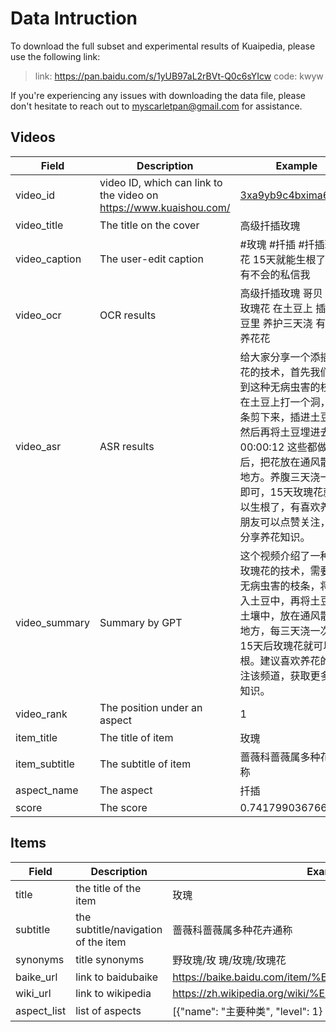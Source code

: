 # Data Intruction

To download the full subset and experimental results of Kuaipedia, please use the following link: 

> link: https://pan.baidu.com/s/1yUB97aL2rBVt-Q0c6sYIcw code: kwyw

If you're experiencing any issues with downloading the data file, please don't hesitate to reach out to myscarletpan@gmail.com for assistance.

## Videos
| Field           | Description                                    | Example                                                                                                                              |
|-----------------|------------------------------------------------|------------------------------------------------------------------------------------------------------------------------------------|
| video_id        | video ID, which can link to the video on https://www.kuaishou.com/                                   | [3xa9yb9c4bxima6](https://www.kuaishou.com/short-video/3xa9yb9c4bxima6)                                                                                                                    |
| video_title     | The title on the cover                                    | 高级扦插玫瑰                                                                                                                       |
| video_caption   | The user-edit caption                                       | #玫瑰 #扦插 #扦插玫瑰花 15天就能生根了，还有不会的私信我                                                                                 |
| video_ocr       | OCR results                                        | 高级扦插玫瑰  哥贝  扦插玫瑰花 在土豆上  插进土豆里  养护三天浇 有喜欢养花花                              |
| video_asr       | ASR results                                      | 给大家分享一个添插玫瑰花的技术，首先我们要找到这种无病虫害的枝条。 在土豆上打一个洞，把枝条剪下来，插进土豆里，然后再将土豆埋进去。 00:00:12 这些都做完以后，把花放在通风散光的地方。养腹三天浇一次水即可，15天玫瑰花就可以生根了，有喜欢养花的朋友可以点赞关注，每天分享养花知识。                                            |
| video_summary   | Summary by GPT | 这个视频介绍了一种添插玫瑰花的技术，需要找到无病虫害的枝条，将其插入土豆中，再将土豆埋入土壤中，放在通风散光的地方，每三天浇一次水，15天后玫瑰花就可以生根。建议喜欢养花的人关注该频道，获取更多养花知识。 |
| video_rank      | The position under an aspect                           | 1                                                                                                                                  |
| item_title      | The title of item                                         | 玫瑰                                                                                                                               |
| item_subtitle   | The subtitle of item                                     | 蔷薇科蔷薇属多种花卉通称                                                                                                           |
| aspect_name     | The aspect                                     | 扦插                                                                                                                               |
| score           | The score                                      | 0.7417990367666271                                                                                                                 |


## Items
| Field           | Description                                    | Example         |
|-----------------|------------------------------------------------|-------------------------------------------------------------------|  
| title | the title of the item |	玫瑰 |
| subtitle | the subtitle/navigation of the item | 蔷薇科蔷薇属多种花卉通称 |
| synonyms | title synonyms | 野玫瑰/玫 瑰/玫瑰/玫瑰花 |
| baike_url | link to baidubaike | https://baike.baidu.com/item/%E7%8E%AB%E7%91%B0/63206 |
| wiki_url | link to wikipedia | https://zh.wikipedia.org/wiki/%E7%8E%AB%E7%91%B0 |
| aspect_list | list of aspects | [{"name": "主要种类", "level": 1} , ...]|

